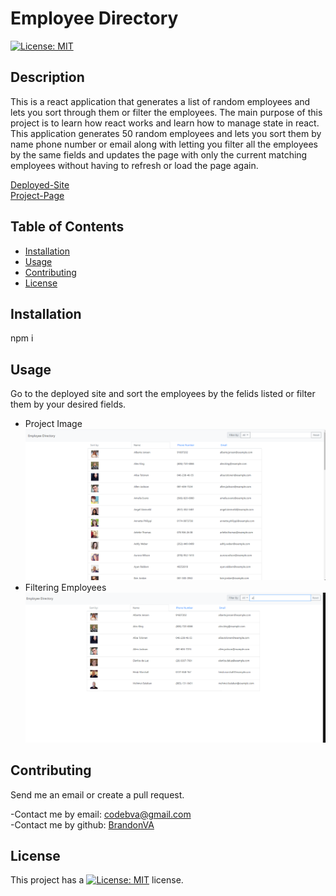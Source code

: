 # Employee Directory

[![License: MIT](https://img.shields.io/badge/License-MIT-yellow.svg)](https://opensource.org/licenses/MIT)

## Description

This is a react application that generates a list of random employees and lets you sort through them or filter the employees. The main purpose of this project is to learn how react works and learn how to manage state in react. This application generates 50 random employees and lets you sort them by name phone number or email along with letting you filter all the employees by the same fields and updates the page with only the current matching employees without having to refresh or load the page again.

[Deployed-Site](https://brandonva.github.io/Employee-Directory/) <br />
[Project-Page](https://github.com/BrandonVA/Employee-Directory)

## Table of Contents

- [Installation](#installation)
- [Usage](#usage)
- [Contributing](#Contributing)
- [License](#license)

## Installation

npm i

## Usage

Go to the deployed site and sort the employees by the felids listed or filter them by your desired fields.

- Project Image
  <img src="public\project-img.png">
  <br />
- Filtering Employees
  <img src="public\project-img-filter.png">

## Contributing

Send me an email or create a pull request.

-Contact me by email: codebva@gmail.com <br>
-Contact me by github: [BrandonVA](https://github.com/BrandonVA)

## License

This project has a [![License: MIT](https://img.shields.io/badge/License-MIT-yellow.svg)](https://opensource.org/licenses/MIT) license.
